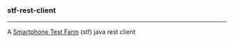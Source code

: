 ### stf-rest-client
----
A [Smartphone Test Farm](https://github.com/openstf/stf) (stf) java rest client
